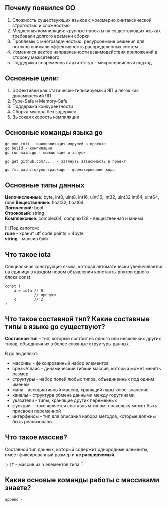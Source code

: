 ## Почему появился GO

1. Cложность существующих языков с чрезмерно синтаксической строгостью и сложностью
2. Медленная компиляция: крупные проекты на существующих языках требовали долгого времени сборки
3. Проблемы с многозадачностью: ресурсоемкие решения для потоков снижали эффективность распределенных систем
4. Изменился вектор направленности взаимодействия приложений в сторону межсетевого
5. Поддержка современных архитектур - микросервисный подход

## Основные цели:

1. Эффективен как статически-типизируемый ЯП и легок как динамический ЯП
2. Type-Safe и Memory-Safe
3. Поддержка конкурентности
4. Сборка мусора без задержек
5. Высокая скорость компиляции

## Основные команды языка go

```
go mod init - инициализация модулей в проекте
go bulid - компиляция
go run main.go - компиляция и запуск

go get github.com/.... - затянуть зависимость в проект

go fmt path/to/your/package - форматирование кода
```


## Основные типы данных

**Целочисленные:** byte, int8, uint8, int16, uint16, int32, uint32 int64, uint64, rune
**Вещественные:** float32, float64  
**Логический:** bool  
**Строковый**: string  
**Комплексные**: complex64, complex128 - вещественная и мнима 

!!! Под капотом:  
**rune** - хранит utf code points = 4byte  
**string** - массив байт  


## Что такое iota

Специальная конструкция языка, которая автоматически увеличивается на единицу в каждом новом объявлении константы внутри одного блока const
```
const (
    a = iota // 0 
    _        // пропуск
    c        // 2
)
```

## Что такое составной тип? Какие составные типы в языке go существуют?

**Составной тип** - тип, который состоит из одного или нескольких других типов, объединяя их в более сложные структуры данных.

В go выделяют:
- массивы - фиксированный набор элементов
- срезы/слайс - динамический гибкий массив, который может менять размер
- структуры - набор полей любых типов, объединенных под одним именем
- мапа - ассоциативный массив, хранящий пары клюс-значение
- каналы - структура обмена данными между горутинами
- указатели - типы, хранящие других переменных
- функции - тоже является составным типом, поскольку может быть присвоен переменной
- интерфейсы - тип для описания набора методов, которые должны быть реализованы

## Что такое массив?

Составной тип данных, который содержит однородные элементы, имеет фиксированный размер и **не расширяемый**.

`[n]T` - массив из n элементов типа T

## Какие основые команды работы с массивами знаете?

```
append - 
```
